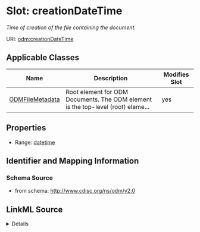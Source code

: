 # Slot: creationDateTime


_Time of creation of the file containing the document._



URI: [odm:creationDateTime](http://www.cdisc.org/ns/odm/v2.0/creationDateTime)



<!-- no inheritance hierarchy -->




## Applicable Classes

| Name | Description | Modifies Slot |
| --- | --- | --- |
[ODMFileMetadata](ODMFileMetadata.md) | Root element for ODM Documents. The ODM element is the top-level (root) eleme... |  yes  |







## Properties

* Range: [datetime](datetime.md)





## Identifier and Mapping Information







### Schema Source


* from schema: http://www.cdisc.org/ns/odm/v2.0




## LinkML Source

<details>
```yaml
name: creationDateTime
description: Time of creation of the file containing the document.
from_schema: http://www.cdisc.org/ns/odm/v2.0
rank: 1000
alias: creationDateTime
domain_of:
- ODMFileMetadata
range: datetime

```
</details>